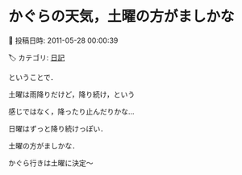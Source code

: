 # かぐらの天気，土曜の方がましかな

📅 投稿日時: 2011-05-28 00:00:39

🏷️ カテゴリ: [日記](cc4b5682fb7b8b144980957a978653fb0.md)

ということで．





土曜は雨降りだけど，降り続け，という


感じではなく，降ったり止んだりかな…


日曜はずっと降り続けっぽい．





土曜の方がましかな．





かぐら行きは土曜に決定～
